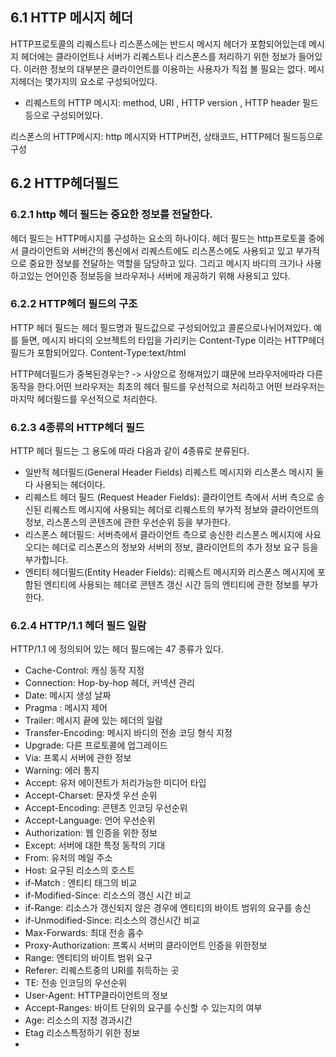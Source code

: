 ## 6.1 HTTP 메시지 헤더

HTTP프로토콜의 리퀘스트나 리스폰스에는 반드시 메시지 헤더가 포함되어있는데 메시지 헤더에는 클라이언트나 서버가 리퀘스트나 리스폰스를 처리하기 위한 정보가 들어있다. 이러한 정보의 대부분은 클라이언트를 이용하는 사용자가 직접 볼 필요는 없다. 메시지헤더는 몇가지의 요소로 구성되어있다.

- 리퀘스트의 HTTP 메시지: method, URI , HTTP version , HTTP header 필드 등으로 구성되어있다.

리스폰스의 HTTP메시지: http 메시지와 HTTP버전, 상태코드, HTTP헤더 필드등으로 구성

## 6.2 HTTP헤더필드

### 6.2.1 http 헤더 필드는 중요한 정보를 전달한다.
헤더 필드는 HTTP메시지를 구성하는 요소의 하나이다. 헤더 필드는 http프로토콜 중에서 클라이언트와 서버간의 통신에서 리퀘스트에도 리스폰스에도 사용되고 있고 부가적으로 중요한 정보를 전달하는 역할을 담당하고 있다. 그리고 메시지 바디의 크기나 사용하고있는 언어인증 정보등을 브라우저나 서버에 제공하기 위해 사용되고 있다.

### 6.2.2 HTTP헤더 필드의 구조

HTTP 헤더 필드는 헤더 필드명과 필드값으로 구성되어있고 콜론으로나뉘어져있다.
예를 들면, 메시지 바디의 오브젝트의 타입을 가리키는 Content-Type 이라는 HTTP헤더 필드가 포함되어있다. Content-Type:text/html

HTTP헤더필드가 중복된경우는? -> 사양으로 정해져있기 떄문에 브라우저에따라 다른 동작을 한다.어떤 브라우저는 최초의 헤더 필드를 우선적으로 처리하고 어떤 브라우저는 마지막 헤더필드를 우선적으로 처리한다.

### 6.2.3 4종류의 HTTP헤더 필드

HTTP 헤더 필드는 그 용도에 따라 다음과 같이 4종류로 분류된다.

- 일반적 헤더필드(General Header Fields) 리퀘스트 메시지와 리스폰스 메시지 둘다 사용되는 헤더이다.
- 리퀘스트 헤더 필드 (Request Header Fields): 클라이언트 측에서 서버 측으로 송신된 리퀘스트 메시지에 사용되는 헤더로 리퀘스트의 부가적 정보와 클라이언트의 정보, 리스폰스의 콘텐츠에 관한 우선순위 등을 부가한다.
- 리스폰스 헤더필드: 서버측에서 클라이언트 측으로 송신한 리스폰스 메시지에 사요오디는 헤더로 리스폰스의 정보와 서버의 정보, 클라이언트의 추가 정보 요구 등을 부가합니다.
- 엔티티 헤더필드(Entity Header Fields): 리퀘스트 메시지와 리스폰스 메시지에 포함된 엔티티에 사용되는 헤더로 콘텐츠 갱신 시간 등의 엔티티에 관한 정보를 부가한다.


### 6.2.4 HTTP/1.1 헤더 필드 일람

HTTP/1.1 에 정의되어 있는 헤더 필드에는 47 종류가 있다.
- Cache-Control: 캐싱 동작 지정
- Connection: Hop-by-hop 헤더, 커넥션 관리
- Date: 메시지 생성 날짜
- Pragma : 메시지 제어
- Trailer: 메시지 끝에 있는 헤더의 일람
- Transfer-Encoding: 메시지 바디의 전송 코딩 형식 지정
- Upgrade: 다른 프로토콜에 업그레이드
- Via: 프록시 서버에 관한 정보
- Warning: 에러 통지
- Accept: 유저 에이전트가 처리가능한 미디어 타입
- Accept-Charset: 문자셋 우선 순위
- Accept-Encoding: 콘텐츠 인코딩 우선순위
- Accept-Language: 언어 우선순위
- Authorization: 웹 인증을 위한 정보
- Except: 서버에 대한 특정 동작의 기대
- From: 유저의 메일 주소
- Host: 요구된 리소스의 호스트
- if-Match : 엔티티 태그의 비교
- if-Modified-Since: 리소스의 갱신 시간 비교
- if-Range: 리소스가 갱신되지 않은 경우에 엔티티의 바이트 범위의 요구를 송신
- if-Unmodified-Since: 리소스의 갱신시간 비교
- Max-Forwards: 최대 전송 홉수
- Proxy-Authorization: 프록시 서버의 클라이언트 인증을 위한정보
- Range: 엔티티의 바이트 범위 요구
- Referer: 리퀘스트중의 URI를 취득하는 곳
- TE: 전송 인코딩의 우선순위
- User-Agent: HTTP클라이언트의 정보
- Accept-Ranges: 바이트 단위의 요구를 수신할 수 있는지의 여부
- Age: 리소스의 지정 경과시간
- Etag 리소스특정하기 위한 정보
- 